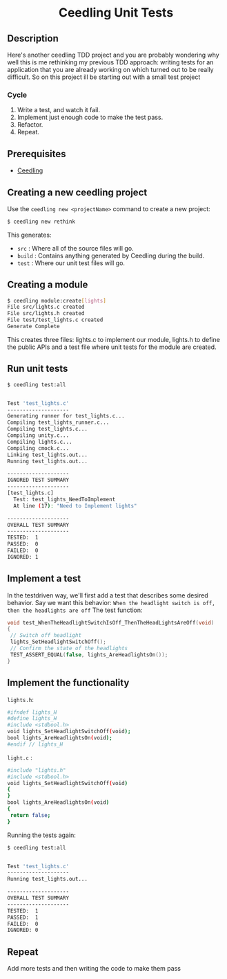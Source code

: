 <center>
    <h1><b> Ceedling Unit Tests </b></h1>
</center>

## <b>Description</b>
Here's another ceedling TDD project and you are probably wondering why well this is me rethinking my previous TDD approach: writing tests for an application that you are already working on which turned out to be really difficult. So on this project ill be starting out with a small test project
### Cycle
1. Write a test, and watch it fail.
2. Implement just enough code to make the test pass.
3. Refactor.
4. Repeat.
## <b>Prerequisites</b>
- [Ceedling](http://www.throwtheswitch.org/ceedling)

## <b>Creating a new ceedling project</b>
Use the `ceedling new <projectName>` command to create a new project:
```bash
$ ceedling new rethink
```
This generates:
- `src` : Where all of the source files will go.
- `build` :  Contains anything generated by Ceedling during the build.
- `test` : Where our unit test files will go.

## <b>Creating a module</b>
```bash
$ ceedling module:create[lights]
File src/lights.c created
File src/lights.h created
File test/test_lights.c created
Generate Complete
```
This creates three files: lights.c to implement our module, lights.h to define the public APIs and a test file where unit tests for the module are created.

## <b>Run unit tests</b>

```bash
$ ceedling test:all


Test 'test_lights.c'
--------------------
Generating runner for test_lights.c...
Compiling test_lights_runner.c...
Compiling test_lights.c...
Compiling unity.c...
Compiling lights.c...
Compiling cmock.c...
Linking test_lights.out...
Running test_lights.out...

--------------------
IGNORED TEST SUMMARY
--------------------
[test_lights.c]
  Test: test_lights_NeedToImplement
  At line (17): "Need to Implement lights"

--------------------
OVERALL TEST SUMMARY
--------------------
TESTED:  1
PASSED:  0
FAILED:  0
IGNORED: 1
```

## Implement a test
In the testdriven way, we'll first add a test that describes some desired behavior. Say we want this
behavior:
`When the headlight switch is off, then the headlights are off`
The test function:
```c
void test_WhenTheHeadlightSwitchIsOff_ThenTheHeadLightsAreOff(void)
{
 // Switch off headlight
 lights_SetHeadlightSwitchOff();
 // Confirm the state of the headlights
 TEST_ASSERT_EQUAL(false, lights_AreHeadlightsOn());
}
```
## Implement the functionality
`lights.h`:
```bash
#ifndef lights_H
#define lights_H
#include <stdbool.h>
void lights_SetHeadlightSwitchOff(void);
bool lights_AreHeadlightsOn(void);
#endif // lights_H
```
`light.c` :
```bash
#include "lights.h"
#include <stdbool.h>
void lights_SetHeadlightSwitchOff(void)
{
}
bool lights_AreHeadlightsOn(void)
{
 return false;
}
```
Running the tests again:
```bash
$ ceedling test:all


Test 'test_lights.c'
--------------------
Running test_lights.out...

--------------------
OVERALL TEST SUMMARY
--------------------
TESTED:  1
PASSED:  1
FAILED:  0
IGNORED: 0
```

## Repeat
Add more tests and then writing the code to make them pass